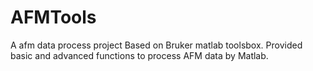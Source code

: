 # AFMTools
A afm data process project 
Based on Bruker matlab toolsbox.
Provided basic and advanced functions to process AFM data by Matlab.

